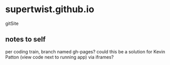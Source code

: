 # supertwist.github.io
gitSite

## notes to self
per coding train, branch named gh-pages?
could this be a solution for Kevin Patton (view code next to running app) via iframes?
